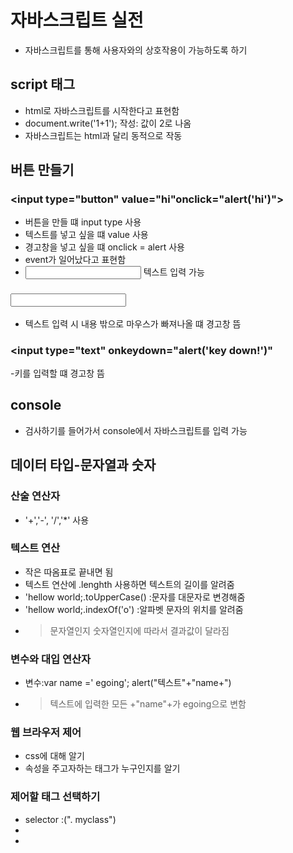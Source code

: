 # 자바스크립트 실전
- 자바스크립트를 통해 사용자와의 상호작용이 가능하도록 하기
## script 태그
- html로 자바스크립트를 시작한다고 표현함
- document.write('1+1'); 작성: 값이 2로 나옴
- 자바스크립트는 html과 달리 동적으로 작동
## 버튼 만들기
### <input type="button" value="hi"onclick="alert('hi')">
- 버튼을 만들 떄 input type 사용
- 텍스트를 넣고 싶을 떄 value 사용
- 경고창을 넣고 싶을 떄 onclick = alert 사용
- event가 일어났다고 표현함
- <input type="text"> 텍스트 입력 가능
### <input type="text" onchange="alert('change')">
- 텍스트 입력 시 내용 밖으로 마우스가 빠져나올 떄 경고창 뜸
### <input type="text" onkeydown="alert('key down!')"
-키를 입력할 떄 경고창 뜸
## console
- 검사하기를 들어가서 console에서 자바스크립트를 입력 가능
## 데이터 타입-문자열과 숫자
### 산술 연산자
- '+','-', '/','*' 사용
### 텍스트 연산
- 작은 따옴표로 끝내면 됨
- 텍스트 연산에 .lenghth 사용하면 텍스트의 길이를 알려줌
- 'hellow world;.toUpperCase() :문자를 대문자로 변경해줌
- 'hellow world;.indexOf('o') :알파벳 문자의 위치를 알려줌
- > 문자열인지 숫자열인지에 따라서 결과값이 달라짐
### 변수와 대입 연산자
- 변수:var name =' egoing'; alert("텍스트"+"name+")
- > 텍스트에 입력한 모든 +"name"+가 egoing으로 변함
### 웹 브라우저 제어
- css에 대해 알기
- 속성을 주고자하는 태그가 누구인지를 알기
### 제어할 태그 선택하기
- selector :(". myclass")
- 
- 
 
